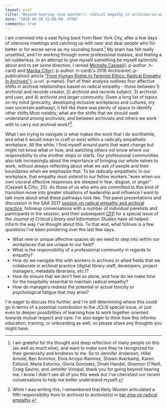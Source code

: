 ```yaml
---
layout: post
title: "Beyond hearing (one another): radical empathy in archives-as-workplace"
date: "2018-06-10 22:00:08 -0700"
comments: true
---
```


I am crammed into a seat flying back from New York City, after a few days of intensive meetings and catching up with near and dear people who for better or for worse serve as my sounding board.[^1] My brain has felt really unsettled, and I'm working through some professional malaise, and feeling a bit rudderless. In an attempt to give myself something be myself optimistic about and to set some  direction, I reread <span class="h-cite">[Michelle Caswell](http://www.michellecaswell.org/){:.p-author .h-card} and [Marika Cifor](https://marikacifor.com/){:.p-author .h-card}'s <time class="dt-published">2016</time> _Archivaria_{:.p-publication} article ["From Human Rights to Feminist Ethics: Radical Empathy in Archives"](https://escholarship.org/uc/item/0mb9568h){:.u-url .p-name}.</span> Part of their analysis outlines four affective shifts in archival relationships based on radical empathy - those between 1) archivist and records creator, 2) archivist and records subject, 3) archivist and user, and 4) archivist and larger community. Given a long list of topics on my mind (precarity, developing inclusive workplaces and cultures, my own uncertain pathway), it felt like there was plenty of space to identify other shifts.<!--more-->Most notably, what are the shifts that we should seek understand among archivists, and between archivists and others we work with to carry out archival work?[^2]

What I am trying to navigate is what makes the work that I do worthwhile, and what it would mean to craft or exist within a radically empathetic workplace. All the while, I find myself around parts that want change but might not know what or how, and watching others not know where our responsibility to one another stops or starts. Our professional communities also talk increasingly about the importance of bringing our whole selves to work, without always reflecting about what we ask of people and their boundaries when we emphasize that. To be radically empathetic in our workplace, that empathy must extend to our fellow workers "even when our own visceral affective responses are steeped in fear, disgust, or anger" (Caswell & Cifor, 25). As those of us who who are committed to this kind of transition move into greater situations of leadership and influence I want to talk more about what these pathways look like. The panel presentations and discussion in the SAA 2017 [session on radical empathy and archival practice](https://archives2017.sched.com/event/ABGy/301-radical-empathy-in-archival-practice), followup conversations with a number of individual panelists and participants in the session, and their subsequent <abbr title="call for papers">[CFP](http://libraryjuicepress.com/journals/index.php/jclis/announcement/view/7)</abbr> for a special issue of the _Journal of Critical Library and Information Studies_ have all helped inform the way I've thought about this. To that end, what follows is a few questions I've been pondering over the last few days.

* What new or unique affective spaces do we need to step into within our workplaces that are unique to our field?
* What is the responsibility of a professional community in regards to empathy?
* How do we navigate this with workers in archives or allied fields that we collaborate in archival practice (digital library staff, developers, project managers, metadata librarians, etc.)?
* How do ensure that we don't feel so alone, and how do we make time for the hospitality essential to maintain radical empathy?
* How do managers redress the potential or actual toxicity or psychological fatigue that may arise?

I'm eager to discuss this further, and I'm still determining where this could go in terms of a potential contribution to the _JCLIS_ special issue, or just even to deeper possibilities of learning how to work together oriented towards mutual respect and care. I'm also eager to think how this informs education, training, or onboarding as well, so please share any thoughts you might have.

[^1]: I am grateful for the thought and deep reflection of many people on this (as well as much else), and want to make sure they're recognized for their generosity and kindness to me. So to Jennifer Anderson, Hillel Arnold, Ben Armintor, Elvia Arroyo-Ramírez, Shawn Averkamp, Karen Estlund, María Estorino, Gloria Gonzalez, Dinah Handel, Shannon O'Neill, Craig Savino, and Jennifer Vinopal, thank you for going beyond hearing me. I know I didn't see all of you this week but I've cherished our recent conversations to help me better understand myself.

[^2]: While I was writing this, I remembered that Kelly Wooten articulated a fifth responsibility from to archivist to archivist(s) in [her zine on radical empathy](https://drive.google.com/file/d/1uFnIZQQDRDOFy--g_SsdWHvLCnHKw9kp/view).  
